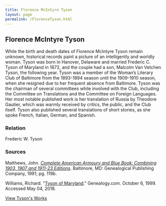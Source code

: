 ```yaml
---
title: Florence McIntyre Tyson
layout: page
permalink: /FlorenceTyson.html
---
```

## Florence McIntyre Tyson

While the birth and death dates of Florence McIntyre Tyson remain unknown, historical records paint a picture of an intelligently and worldly woman. Tyson was born in Hanover, Delaware and married Frederic C. Tyson of Maryland in 1872, and the couple had a son, Malcolm Van Vetchen Tyson, the following year. Tyson was a member of the Woman’s Literary Club of Baltimore from the 1893-1894 season until the 1909-1910 season, when she resigned due to her frequent absence from Baltimore. Tyson was the chairman of several committees while involved with the Club, including the Committee on Translations and the Committee on Foreign Languages. Her most notable published work is her translation of Russia by Theodore Gautier, which was warmly received by critics, the public, and the Club itself. Tyson also published several translations of short stories, as she spoke French, Italian, German, and Spanish. 

### Relation

Frederic W. Tyson

### Sources

Matthews, John. *[Complete American Armoury and Blue Book: Combining 1903, 1907 and 1911-23 Editions](https://books.google.com/books?id=a79aQefT1wEC&pg=PA233&dq=malcolm+van+vetchen+tyson&hl=en&sa=X&ved=0ahUKEwipnJKD68HZAhUtU98KHQX-Ba4Q6AEIKTAA#v=onepage&q=malcolm%20van%20vetchen%20tyson&f=false)*. Baltimore, MD: Genealogical Publishing Company, 1991; pg. 119b. 

Williams, Richard. "[Tyson of Maryland](http://www.genealogy.com/forum/surnames/topics/tyson/384/)." Genealogy.com. October 6, 1999. Accessed May 04, 2018.

[View Tyson's Works](https://elizajames.github.io/WLCB_draft/browse.html#tyson)